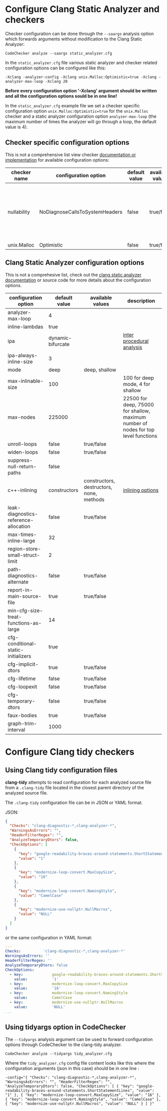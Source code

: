 # Configure Clang Static Analyzer and checkers

Checker configuration can be done through the `--saargs` analysis option which forwards arguments without modification to the Clang Static Analyzer:
```
CodeChecker analyze --saargs static_analyzer.cfg
```

In the `static_analyzer.cfg` file various static analyzer and checker related configuration options can be configured like this:
```
-Xclang -analyzer-config -Xclang unix.Malloc:Optimistic=true -Xclang -analyzer-max-loop -Xclang 20
```
__Before every configuration option '-Xclang' argument should be written and all the configuration options sould be in one line!__

In the `static_analyzer.cfg` example file we set a checker specific configuration option `unix.Malloc:Optimistic=true` for the `unix.Malloc` checker and a static analyzer configuration option `analyzer-max-loop` (the maximum number of times the analyzer will go through a loop, the default value is 4).

## Checker specific configuration options  
This is not a comprehensive list view checker [documentation or implementation](https://github.com/llvm-mirror/clang/tree/master/lib/StaticAnalyzer/Checkers) for available configuration options:

| checker name | configuration option           | default value | available values | description                                                                            |
|--------------|--------------------------------|---------------|------------------|----------------------------------------------------------------------------------------|
| nullability  | NoDiagnoseCallsToSystemHeaders | false         | true/false       | If true, the checker will not diagnose nullability issues for calls to system headers. |
| unix.Malloc  | Optimistic                     | false         | true/false       |                                                                                        |


## Clang Static Analyzer configuration options
This is not a comprehesive list, check out the [clang static analyzer documentation](https://github.com/llvm-mirror/clang/tree/master/docs) or source code for more details about the configuration options.

| configuration option                  | default value     | available values                         | description                                                                                         |
|---------------------------------------|-------------------|------------------------------------------|-----------------------------------------------------------------------------------------------------|
| analyzer-max-loop                     | 4                 |                                          |                                                                                                     |
| inline-lambdas                        | true              |                                          |                                                                                                     |
| ipa                                   | dynamic-bifurcate |                                          | [inter procedural analysis](https://github.com/llvm-mirror/clang/blob/master/docs/analyzer/IPA.txt) |
| ipa-always-inline-size                | 3                 |                                          |                                                                                                     |
| mode                                  | deep              | deep, shallow                            |                                                                                                     |
| max-inlinable-size                    | 100               |                                          | 100 for deep mode, 4 for shallow                                                                    |
| max-nodes                             | 225000            |                                          | 22500 for deep, 75000 for shallow, maximum number of nodes for top level functions                  |
| unroll-loops                          | false             | true/false                               |                                                                                                     |
| widen-loops                           | false             | true/false                               |                                                                                                     |
| suppress-null-return-paths            | false             |                                          |                                                                                                     |
| c++-inlining                          | constructors      | constructors, destructors, none, methods | [inlining options](https://github.com/llvm-mirror/clang/blob/master/docs/analyzer/IPA.txt)          |
| leak-diagnostics-reference-allocation | false             | true/false                               |                                                                                                     |
| max-times-inline-large                | 32                |                                          |                                                                                                     |
| region-store-small-struct-limit       | 2                 |                                          |                                                                                                     |
| path-diagnostics-alternate            | false             | true/false                               |                                                                                                     |
| report-in-main-source-file            | true              | true/false                               |                                                                                                     |
| min-cfg-size-treat-functions-as-large | 14                |                                          |                                                                                                     |
| cfg-conditional-static-initializers   | true              |                                          |                                                                                                     |
| cfg-implicit-dtors                    | true              | true/false                               |                                                                                                     |
| cfg-lifetime                          | false             | true/false                               |                                                                                                     |
| cfg-loopexit                          | false             | true/false                               |                                                                                                     |
| cfg-temporary-dtors                   | false             | true/false                               |                                                                                                     |
| faux-bodies                           | true              | true/false                               |                                                                                                     |
| graph-trim-interval                   | 1000              |                                          |                                                                                                     |


# Configure Clang tidy checkers

## Using Clang tidy configuration files

__clang-tidy__ attempts to read configuration for each analyzed source file from a `.clang-tidy` file located in the closest parent directory of the analyzed source file.

The `.clang-tidy` configuration file can be in JSON or YAML format.

JSON:
```json
{
  "Checks": "clang-diagnostic-*,clang-analyzer-*",
  "WarningsAsErrors": "",
  "HeaderFilterRegex": "",
  "AnalyzeTemporaryDtors": false,
  "CheckOptions": [
    {
      "key": "google-readability-braces-around-statements.ShortStatementLines",
      "value": "1"
    },
    {
      "key": "modernize-loop-convert.MaxCopySize",
      "value": "16"
    },
    {
      "key": "modernize-loop-convert.NamingStyle",
      "value": "CamelCase"
    },
    {
      "key": "modernize-use-nullptr.NullMacros",
      "value": "NULL"
    }
  ]
}
```

or the same configuration in YAML format:

```yaml
---
Checks:          'clang-diagnostic-*,clang-analyzer-*'
WarningsAsErrors: ''
HeaderFilterRegex: ''
AnalyzeTemporaryDtors: false
CheckOptions:
  - key:             google-readability-braces-around-statements.ShortStatementLines
    value:           '1'
  - key:             modernize-loop-convert.MaxCopySize
    value:           '16'
  - key:             modernize-loop-convert.NamingStyle
    value:           CamelCase
  - key:             modernize-use-nullptr.NullMacros
    value:           'NULL'
...
```

## Using tidyargs option in CodeChecker

The `--tidyargs` analysis argument can be used to forward configuration options through CodeChecker to the clang-tidy analyzer.
```
CodeChecker analyze --tidyargs tidy_analyzer.cfg
```
Where the ```tidy_analyzer.cfg``` config file content looks like this where the configuration arguments (json in this case) should be in one line :

```
-config="{ "Checks": "clang-diagnostic-*,clang-analyzer-*", "WarningsAsErrors": "", "HeaderFilterRegex": "", "AnalyzeTemporaryDtors": false, "CheckOptions": [ { "key": "google-readability-braces-around-statements.ShortStatementLines", "value": "1" }, { "key": "modernize-loop-convert.MaxCopySize", "value": "16" }, { "key": "modernize-loop-convert.NamingStyle", "value": "CamelCase" }, { "key": "modernize-use-nullptr.NullMacros", "value": "NULL" } ] }"
```
